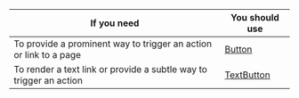 | If you need                                                        | You should use                      |
| ------------------------------------------------------------------ | ----------------------------------- |
| To provide a prominent way to trigger an action or link to a page  | [Button](/#/Actions/Button)         |
| To render a text link or provide a subtle way to trigger an action | [TextButton](/#/Actions/TextButton) |
